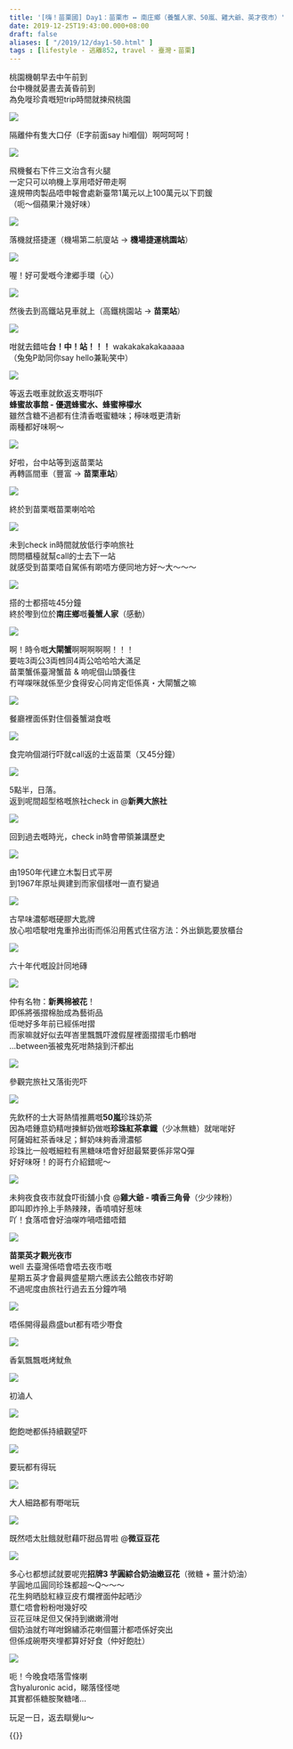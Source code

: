 ```yaml
---
title: '[嗨！苗栗國] Day1：苗栗市 ↔ 南庄鄉（養蟹人家、50嵐、雞大爺、英才夜市）'
date: 2019-12-25T19:43:00.000+08:00
draft: false
aliases: [ "/2019/12/day1-50.html" ]
tags : [lifestyle - 逃離852, travel - 臺灣・苗栗]
---
```


桃園機朝早去中午前到  
台中機就晏晝去黃昏前到  
為免嘥珍貴嘅短trip時間就揀飛桃園  

![](https://ynny6a.ch.files.1drv.com/y4m_Pv9e-aMSfOMUVAT0zbpp5Zee59N-I4lItK5por9m1IPNMHRB5D3RRab7jdkmq0Qj8dWxv8a4rzxHi3uwcCQt65tZhxWskT_KvcoSeHYqvr4sOIFTsbK_2iThOXnx4rY0JOBzlo5lYkt3EPuNrbKgejS7KmahuKnQjuNAd_NG517VkfOPY-G1pkL4g75EGQlT8i3fNyoUC3axJzkOgw6Lw?width=660&height=371&cropmode=none)

隔離仲有隻大口仔（E字前面say hi嗰個）啊呵呵呵！  

![](https://ynnx6a.ch.files.1drv.com/y4mL_Ri-NelnhA3xc0XNWdywneSzpSwqhK2x5WK_CxXMNgygl2JzsO-cucnE7mCK9JHejjoiJgthCmsxWzN6RSD4DF5gEiZmsO4af7N5swVss-ecycnPC2VDUmMZLRnafWErTNekikCm1pVJsClnpACxon07YvinHmvTezkwWcCVRM-acUXZi7ad3I-fLs-P2VmkCRDLLKX0a6PvWCH3ZwkKQ?width=660&height=371&cropmode=none)

飛機餐右下件三文治含有火腿  
一定只可以响機上享用唔好帶走啊  
違規帶肉製品唔申報會處新臺幣1萬元以上100萬元以下罰鍰  
（呃～個蘋果汁幾好味）  

![](https://yxnc6a.ch.files.1drv.com/y4mkqYDW03dEhaJOfR-hmkgKAHJDnWhWKtOtDNMzU3qZ98OUfEhiGnh7lJmD5Ji7U4t7cb5REZwZWMLaG6teVT7QGvTEQvm3u5GaM6feyCCN53TauqPpxeWrH2Lfon2esTM6XovHnIfOtVsgvoaWhRQWWafeTZWatlkUk-6lhLUhLErtZkFR7Eh9eT7Om47Hgg3eDcutjcn0EGHud41n8q7iQ?width=660&height=371&cropmode=none)

落機就搭捷運（機場第二航廈站 → **機場捷運桃園站**）  

![](https://yxne6a.ch.files.1drv.com/y4mugiw0VkaCDzACV4W2bJJoOXoQi-tdXkM7DFpEvoQvbQjn9_KWX9WMIxL32RfN6QajIGFMnzqcEBNmO39_4ORy-kisZpqxJoB9mYeWjbjZ0RNqRBooJ1Wap0pKXlxzeK-rvhlQUKRhFLq171tdnW00nElgnHG36DkOFtx8G4DuaiX-3YkS2HaSkpE7TAkHSZ2V_mqd4se9v4H2Bl8KgzaMA?width=660&height=371&cropmode=none)

喔！好可愛嘅今津郷手環（心）  

![](https://yxna6a.ch.files.1drv.com/y4mLaqyCCqzcmqTnAtGz82ghHQ6bKqgguDYG_9Z20UumpxEb76EdR6mHxQIFxPOykSooo6IH9-q8HVaOkL3oK37s3KIBEpbapSoiZE1pF7F6MCSNWBbY28XrbAh0vMx35jfWbcekkNPxW2oRmU68_vVFv3eY-GNL5sfpboyBZiwiLtNL8-Rca7jmrmDujWJ5yDllI25vNOvOFi6f5UliePQIw?width=660&height=371&cropmode=none)

然後去到高鐵站見車就上（高鐵桃園站 → **苗栗站**）  

![](https://0hnf6a.ch.files.1drv.com/y4m9M3boRZ4-_mhxfXIZrCgbGoEz1op1a_WO25axx-KlWTreN9zgBQQQsZset05vg6TKhtAvXWBqWoS7rGWX64J9KZtfsAVyxbM_7bTdngwh7Kxpfct34oDf3aTGOLpb6BgZqbAN3Lzr2Z1sCbjvi1iFbk7lrHRM8Dh7ib5gJqSjwNncdaZ4KhcQNmH2g-WK0-gbOtVkhv3ZXgATUc73Cetng?width=660&height=371&cropmode=none)

咁就去錯咗**台！中！站！！！** wakakakakakaaaaa  
（兔兔P助同你say hello兼恥笑中）  

![](https://0hng6a.ch.files.1drv.com/y4mPOTkwBDsH1VB9WdGzg7ioUxrMCQXLMz3y_cTaZxBwbx9J9vj0Ieg-wZz5E9a6_ys_C3RdTSPF6F9ufPM9ILIocfUq_0lTcObDjSVcUAshICL2NFK6-eZPO8EPCTjlOmS_Ox9yia6q2dphatJyazmq6ZWajKg4yCGkT3tijnWA-1ysoi0Exfy2L4vkGa1v9CcFDFYNKZycA96MeJza2AdaQ?width=660&height=371&cropmode=none)

等返去嘅車就飲返支嘢唞吓  
**蜂蜜故事館 - 優選蜂蜜水、蜂蜜檸檬水**  
雖然含糖不過都有住清香嘅蜜糖味；檸味嘅更清新  
兩種都好味啊～  

![](https://z3nf6a.ch.files.1drv.com/y4miYwF8gBnaeiD3gTy-umQUIUjYrHY8jPXSfljRAqk5oYyk7WMhiJO3KVfzE6Qtuf8nG0NIrNCQTYFtVIqPdW6CnajLYQ_OUbXseupvqy7FB5c36TN-VRgKrhByZgchluPhH3rIYo6i-5jHfrUqxmaEPnM3GgAtYXtlvpJm9tDTDEKLquSJZIZtAy62u4k02aCBrsFFXYh1A0Jx1MwnB2tSQ?width=660&height=371&cropmode=none)

好啦，台中站等到返苗栗站  
再轉區間車（豐富 → **苗栗車站**）  

![](https://z3ne6a.ch.files.1drv.com/y4meSfd7aijGCFPBvUx5lpoGiq6I_0a-1Duu7xDXeoHpUePuvFZIePjTrSiIZPVPt9v-AKxlx_j88RnpS14Kxj3HNZcGyU5az6IfYGRJKxjnRuquT38OHf6mAdMIiBCr2RSpbKTqKZYgJdWNxphCyQa2T5kXk796Y6hCz7mWDUpeeSAUU-zeVL8TNhAJj5t-QzRZrnSfZKPZ2CUMywI6OhDIw?width=660&height=371&cropmode=none)

終於到苗栗嘅苗栗喇哈哈  

![](https://z3nb6a.ch.files.1drv.com/y4mItP48iikNzCvq7qFbwVqKvaENLdJwD9NFG_lbaK8asVBY_mTXyI39hH9xbmMs9TAvV_OocQgj9DfA9trNl-LAh0283DObeSEp3XVQ6cOYoT66CNFAwSVQ1O-8eD7-NAL3dk4zKoyhB8zI3VWta3396xglea-A220h-UNPouKV__gjYMiHOugN6gcrHVzngHb5Kq8vej9jBOSpHCOUQAefg?width=660&height=371&cropmode=none)

未到check in時間就放低行李响旅社  
問問櫃檯就幫call的士去下一站  
就感受到苗栗唔自駕係有啲唔方便同地方好～大～～～  

![](https://z3nc6a.ch.files.1drv.com/y4m6N-CQfGq3UL-ckF5St_IG0bVTqkSod_qwhUs8zrc7UPi1FTn2sjpx6pmIBcf8qw1l1xLx8zZL2Kt5g4pECUfwhs4OV17eNQrQbo-YSxbRArT2F4R2iiKNq_E1EB1fzlUfQhU4aydhZAEmyyks11PEXHPUcPR7c7s8BW368OUMcmPiOHhRTezdb6eSAMgOLJDmzFrgDZv3MADo_FBXyZJXA?width=660&height=371&cropmode=none)

搭的士都搭咗45分鐘  
終於嚟到位於**南庄鄉**嘅**養蟹人家**（感動）  

![](https://zhny6a.ch.files.1drv.com/y4muEe2pSSnEkyo_zxR3NRoFT8NbNKXELOzqjpZhVzHyF-ok6u7fE7leLSqNJtBgn-ZfhTzu7UKcKOtLyerk-n7NsMmUexfWtEpOYCByyv7gZy-xVKyMWmiiBWSFrn9JDoRnMW8ryRUg1gT5WzopgkiqkEhhglv6qF2RLjhGXHR1UNV5bu-aTEi6WYzb0glBq3oXRRfFxZd3nvfQ0LSqctaew?width=660&height=330&cropmode=none)

啊！時令嘅**大閘蟹**啊啊啊啊啊！！！  
要咗3両公3両乸同4両公哈哈哈大滿足  
苗栗蟹係臺灣蟹苗 & 响呢個山頭養住  
冇咩㗎咪就係至少食得安心同肯定佢係真・大閘蟹之嘛  

![](https://zhnz6a.ch.files.1drv.com/y4mTnBnEhB8cTpo06Zsj6my4PAGHazBA-UUQZgqy3hwDaTJgJIRSQQ8AREl8MRtIX8q9wS6e6p7OD6SKxjbvBw6B8nzPGCgjkpw7cJrBd8TFyf4oTXPk551Ebb485IzC63egBdq8KB0QNeHESB-VStBgab3aLh-Adwfejo4qrC0QcibHx0ULF3e-3KAlb5wPGnfy9JvZVNpf-qqcEGbTymOuA?width=660&height=330&cropmode=none)

餐廳裡面係對住個養蟹湖食嘅  

![](https://znnz6a.ch.files.1drv.com/y4m-y_Z8Sa_vZOcm9Dj90WgDz9rpwiVCJWv_fG7CfR4geVPvxnXGQKzVj9In1q2GazWN4mmyKmjhgo0XGvTo-OSI97_GVsmZWo2UGeyTIFqQJooluMTl4F-KXfjnRq2Cg0b4OpE6MNapfW4Z9-wCQIyENec25Gx6xSjC3Tyh2PWFKSDNBSu5ohLE8Ll32c6EyAFll5FytsYa8HjGPHRC3ZN9w?width=660&height=371&cropmode=none)

食完响個湖行吓就call返的士返苗栗（又45分鐘）  

![](https://xnpacw.ch.files.1drv.com/y4mtRmx2e0DRttEu7eRrcQRaQxrvQ_nmyt-oG7ie3YyVoC91CJCGaFwiaHGQdGXYRzDuGgHYyeR5SyEy3aemP-R4DWQXa_-eYwoFvQn511dwGnhZy_CSjN7hqp7VPHJ3lZYQ2GhuUN56wvTqOV0ftGFuDCtlyDw9fI5FHQ37gVErD_kzVXtRQma5-qt_lNqRDn2A_EPrff4-5oMWMvO06UzLw?width=371&height=660&cropmode=none)

5點半，日落。  
返到呢間超型格嘅旅社check in @**新興大旅社**  

![](https://zxna6a.ch.files.1drv.com/y4mOH5aJrzV7aps6RxTtLjkHIlxl3RJl_tngQbpIrt5XLvlGB3agB0l0ZEvo-Utj08ZCPTC8xkHcgC3NMz7lU_r6mVsJX9D3cc3hvGFd7fuolxC6Gzg_vSBLe5FA-XPKJFLQXGk0JV4Myl6Zv7Evs9o_FDQq88B5yJNRd4n9Z3MemAFkM--PhH45agXuEuwXW8o7QHoxKZK7O0n9K12sj5DOA?width=660&height=371&cropmode=none)

回到過去嘅時光，check in時會帶領兼講歷史  

![](https://zxnx6a.ch.files.1drv.com/y4mG0YgdWawWvaAB6xvMepSQB7gWhGr4dr4ZpuzME6raphQ5rBe-bXCKwwTG9bqr-EU3M62XC0cpadLE8somKlNSpYIaG-D3t3pv9Fgq-bfI3LTEFeME6zGYaECQ_Oms2Bl00ECSGSFziimzM4RrQW2QmXJ_zHSEbina6Vkc5RURPsRm5BBBDhbspRfcKn1rpZcE6pJxb7Z4rlCBEUz20mWTw?width=660&height=371&cropmode=none)

由1950年代建立木製日式平房  
到1967年原址興建到而家個樣咁一直冇變過  

![](https://znny6a.ch.files.1drv.com/y4mlniAGBBWoETwxrzppnmqZsAjbkC3468NGsLLvuWH0OHG9V4eyoiEN_r8mDY5C7hViiYSmRRdIvvjLxtU4Iahirczn4Tf1-xQcbSpyu0JWFZWWkg8MRc3ZoB2X7ASiwDMT7WSLo8u1LjYJl3Pq3CCUg-hI8E6_aB-3pAdvfA8zdKEruQaa1ygIEBwiKD83RBAFC7NCsZdbQbvbz9VKHdrCw?width=660&height=371&cropmode=none)

古早味濃郁嘅硬膠大匙牌  
放心啦唔駛咁鬼重拎出街而係沿用舊式住宿方法：外出鎖匙要放櫃台  

![](https://zxnc6a.ch.files.1drv.com/y4mlnRCk3H8OabFcN47-k7WS-LGOwbmdu5ACYWiTEQFPvdQrfyhSaiIMcI1o-jV724OjWSe9NOP2KO4t7o8Pmzvt2TpVTWjh24kugULTE_vPtio3udTa_vEkLLlskSYitZEme6bLoiTaT8Svre5cTI27Nx1moMRWE0sJCk8r3aOMgELW8SXJ9t_eKPH_oE37JK9oWAp_a68XX8l33tAwEv7xQ?width=371&height=660&cropmode=none)

六十年代嘅設計同地磚  

![](https://znnx6a.ch.files.1drv.com/y4mG2cIyvWkJ1LMJY-pyKBiodhS_DcfCElq_yr42aFxlO_HoqIMORS7YsZ-oXaI6DxJIGZvVPjSEkdxV-mxqk346aV2pdkPO98pRC_p4ssUactP0poPVY7B8YvIhVLAE2M_Gii21nSGq3hfqjIccgP3SKMw8CVBw55JaggzgvR0ckwzzi9riJVjnSiGyxBsT7t1dV7xfL76KyNEFYJ5dtxu1Q?width=371&height=660&cropmode=none)

仲有名物：**新興棉被花**！  
即係將張摺棉胎成為藝術品  
佢哋好多年前已經係咁摺  
而家嘛就好似去咩峇里飄飄吓渡假屋裡面摺摺毛巾鶴咁  
...between張被鬼死咁熱搇到汗都出  

![](https://xnopcw.ch.files.1drv.com/y4mxH5FZehe8akyILyo-quqC0sgzjczEGDOuLou57aRRAyx4HW0mbieHEEvVYQklQrnJ3VQZln4zDubAgHINDo7NXwCYyLMj68jkIPQnNX2TYd6ZzjZlWdmc1Kf0U2YfkBV8g0Ecmh8aRU2e7b4uBknYAAFXroahCMWcfA6x2Of0H4IfmcdPvaduGLSVpB_ZB6b42srub8L2kJ7_hyuLjO4pw?width=660&height=371&cropmode=none)

參觀完旅社又落街兜吓  

![](https://xnoqcw.ch.files.1drv.com/y4mBLbPK5wgshzMd3VRfPv6asDvtNlCIQoMR3A-7C69qw4kTd1v2do7vscsGbQ5DCrBTN9i7A3TVzuilUC788mKIwtmD1O6BRIAjDgM7-kNAXg9VzAHRitDT6dUWBcSiR-QqQEV9G1QXKAJMMnl94txOCBndF5q3LBPsMjpLktm63hnNcW3kt3G5RfWXL4o9Ml7mZyGojQrU15v8szUQd9GMw?width=371&height=660&cropmode=none)

先飲杯的士大哥熱情推薦嘅**50嵐**珍珠奶茶  
因為唔鍾意奶精咁揀鮮奶做嘅**珍珠紅茶拿鐵**（少冰無糖）就啱啱好  
阿薩姆紅茶香味足；鮮奶味夠香滑濃郁  
珍珠比一般嘅細粒有黑糖味唔會好甜最緊要係非常Q彈  
好好味呀！的哥冇介紹錯呢～  

![](https://xxpfcw.ch.files.1drv.com/y4m27_IyQ26Gjsm0EnP9h0U63nKCmEoP5smaiXV2Vc0G1Dm7YKitn7VD8l6Ptq0ngx6XNEpXnQGv8AIHcnQhtpya6Rx6--OMzyniqGHJKhT7odp3rGH3-4o4yTzCDoWhfF_PUM5T4FwcwHRa8PX1tTaJ2A_9UywQ12V0zRfOxgx-Q-UW1M735vQSPiWTtT06_bnLzh2s8zsgs-nV1URzqwjvg?width=660&height=371&cropmode=none)

未夠夜食夜市就食吓街舖小食 @**雞大爺 - 噴香三角骨**（少少辣粉）  
即叫即炸拎上手熱辣辣，香噴噴好惹味  
吖！食落唔會好油㗎咋喎唔錯唔錯  

![](https://xxpbcw.ch.files.1drv.com/y4mStgXWblTxGbjxmUUphRxNJp8QW8LE6duTyKxNYmVjVjLXTmC9_xJ2zOxJhAmfdsg936jDbBr-oTNFqz1rCxliYFX67bQ7UCqaVo1jGl-8JmAAILRD1tgkr4pUQ5V3iM1eGdI3qzCfCd-Y8YhRTIQ_TKi_f1yBdkdYHvitC3CX0W7m7leLV9IG4-SAtWzkkOoBIzwQF4xcwZITo61AXIrzw?width=660&height=371&cropmode=none)

**苗栗英才觀光夜市**  
well 去臺灣係唔會唔去夜市嘅  
星期五英才會最興盛星期六應該去公館夜市好啲  
不過呢度由旅社行過去五分鐘咋喎  

![](https://xxoqcw.ch.files.1drv.com/y4msI4ZCoB8ZT0X2ieB2mMXQ8iMZBkHxo9PMF-wK9Vyt9gyVRyf74Ioy4ZZaInO-1oazfK0Th0bJAz6eRmKcT2Ny1aDSGYnPQNTfdAZb8K2Q0EtYLAxxu8-o9V3cVeIeBUVv7ZpYo2rzFht3wozpbPmoRtLASxpmSyzI7-mzklVe8WVRBEDigOgryjypI4E3GKEXUBkVqPdr41QwwJtvPn5hw?width=660&height=371&cropmode=none)

唔係開得最鼎盛but都有唔少嘢食  

![](https://xxo9cw.ch.files.1drv.com/y4m5GVC_hEGkBBFiIQ_S-BWQ_PlovWrtsb6B9bvR1WEimCxUBnP-UBg41YlN8pmN281ouv1lp2LZ2qqiWCQQeE0q7ColeorDZlJwemK1kijTFIAXGwQ10C5MPNt0t4wyzXplhpb_AOEI9AtIFZYcaeMB8T6y73ioHEk0TjqKjAmDLcRni33dKjYLUqsQJkDCvRpdVi_uJ0klCu9kZgB2ymRRQ?width=660&height=371&cropmode=none)

香氣飄飄嘅烤魷魚  

![](https://zho8cw.ch.files.1drv.com/y4mCm6kD8H2ISsMFgnoOkaFDWzwp5mdQnNOaChv2gGLQRaDeNA4OuxvH0TT1GC8wBROpITJR-1fTCrIbgXw2zF9KAV_uk9KS_bn0VA7sTX7OtBUe-VZtTT8avhdP4k34G-dJGBYRRrUAENVC_j2yTTU6iP0k_NoB-O7CHF6NQ8jb_Rs4R9CovrVdle4XtQZMTCKi3BKHA6asS-Pvf5GJmZwzA?width=660&height=371&cropmode=none)

初滷人  

![](https://zhpbcw.ch.files.1drv.com/y4mzvci0LzK6B2HsoN_OKVjMppEuhsFDhmhekVImhSURfJq1hh43WFLhxNTFtRYaiZCk75Hd1lxwzIPo4pFVd_NIVXwFB77rTtlEkC4iRKrzi8yDBMTn8HuLMnNMtkVKSsri-Dwjl_EOYnnJZqbXKXNhku82BRUNaN2zx98wvmU9xnPMc8107Yk0p1hIJshIRVbRoAPeVAYY0zLNU3S59xK2Q?width=660&height=371&cropmode=none)

飽飽哋都係持續觀望吓  

![](https://zhpfcw.ch.files.1drv.com/y4m6YnW19PDzqxIit3ZGywu7IOV8_6enYUbs3P6BD2G_VsETLTJmTL-608sTK31DLrWL4elMyTzCyo7ZSqtxNrYLo8jMnvBli3YpBp6wdhmt5xZK44ziExbLquPBNwq2eix2k4QUxGV1KqZpAw-Z8DSz7KddVHfCXdiaTyd86DmnIOjf5HT3j4nDjo7aZQlZ0Ae7SJSH3FXvGQiT07TE5J4KQ?width=660&height=371&cropmode=none)

要玩都有得玩  

![](https://zhpacw.ch.files.1drv.com/y4m7VhbMymMsbCuiKexdrabUpmIsfj1mhj3Wm8GrdxsaEcKxqOgdHRtRUFBLa5fvAuvog5d1aehp3rwL5sA9N8lvJlSfAYAu4IZmWQlLUoSzk20zK8ekN_PJ-cSwP_7uXsPAK7_CzfwEo7KDz1vJz15fWQn7ku5GJ5ldr586lC4rPKfAzU0PzmSrXwDMIRqO38ojxJ97mutLtdGkz5xg71mxQ?width=660&height=371&cropmode=none)

大人細路都有嘢啱玩  

![](https://zhpecw.ch.files.1drv.com/y4mIlRzAYTNpbdJZS8iPi5mq57dehQCVr8GwBFv76M5tuw9uwQ8yEyUwbaE4T2R6Uvx-PRmztZ3CBslQ3ntDdH1N2GwDlGUIUpRzpTH3HompV4vFkQ-HlFpezel6dzG9COAwWN5Y65jpJTZeP0JAEoF4y5qIbU9rBY7zPnx5OOCTHSkxXNqx_GfK7OP9XClRAig-s9bc8t4dVBwxW8DdAiYYg?width=660&height=371&cropmode=none)

既然唔太肚餓就慰藉吓甜品胃啦 @**微豆豆花**  

![](https://zhoqcw.ch.files.1drv.com/y4mZK9__t0EWW2DQu9GCKMnvzzNtIQgWrufjGMbnuK0knOF-6R0iPgeVNbcO3_sFR68Kn2zgH1lbC1Jbv0b5ArU0tn0FBMg9531eFLhZrsMm3fT6VZlZZ-LB6eyJl8jsT8fgpKkbIs_CByyEvMNi9tNfM-Lz0uwnENbqMs0pxR5wAMjX0nJXt3ycnoTN2L5ol3ShmsYqOM0XmMv7q4debgw6g?width=660&height=371&cropmode=none)

多心乜都想試就要呢兜**招牌3 芋圓綜合奶油嫩豆花**（微糖 + 薑汁奶油）  
芋圓地瓜圓同珍珠都超～Q～～～  
花生夠晒腍紅綠豆皮冇爛裡面仲起晒沙  
薏仁唔會粉粉咁幾好咬  
豆花豆味足但又保持到嫩嫩滑咁  
個奶油就冇咩咁錦繡添花喇個薑汁都唔係好突出  
但係成碗嘢夾埋都算好好食（仲好飽肚）  

![](https://zho9cw.ch.files.1drv.com/y4miv4PE5w9EHTolS6LjgiJ805aB_Zzg2p1HS7_bjbZeTRQDoD2b7-dU-37otvWl7Y8NRxcU4HcSdQwQe3oO2jU7otQ7rGLdwL8RMG3sD3rKXkENBno-sYcRT-QgQ5Au3mWawIS1Zcd2iZRKIFNaZPui3zWrIGTBjb4fRNXKdcAu_JTDIHvzYiURv4EfxlIAMKb3gHSzUM8hWTiJS036HLZ5Q?width=660&height=371&cropmode=none)

呃！今晚食唔落雪條喇  
含hyaluronic acid，睇落怪怪哋  
其實都係糖胺聚糖啫...  
  
  
玩足一日，返去瞓覺lu～  
  
  
{{<miaoli>}}
